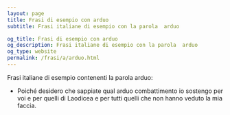 ```yaml
---
layout: page
title: Frasi di esempio con arduo 
subtitle: Frasi italiane di esempio con la parola  arduo

og_title: Frasi di esempio con arduo 
og_description: Frasi italiane di esempio con la parola  arduo
og_type: website
permalink: /frasi/a/arduo.html
---
```


Frasi italiane di esempio contenenti la parola arduo:


- Poiché desidero che sappiate qual arduo combattimento io sostengo per voi e per quelli di Laodicea e per tutti quelli che non hanno veduto la mia faccia.
